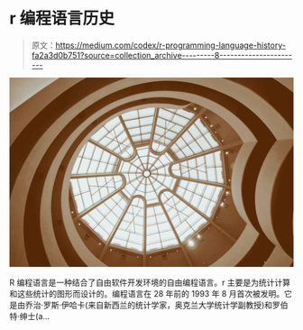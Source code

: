 # r 编程语言历史

> 原文：<https://medium.com/codex/r-programming-language-history-fa2a3d0b751?source=collection_archive---------8----------------------->

![](img/9fd918ebb752bc074905ea0b2593a839.png)

R 编程语言是一种结合了自由软件开发环境的自由编程语言。r 主要是为统计计算和这些统计的图形而设计的。编程语言在 28 年前的 1993 年 8 月首次被发明。它是由乔治·罗斯·伊哈卡(来自新西兰的统计学家，奥克兰大学统计学副教授)和罗伯特·绅士(a…